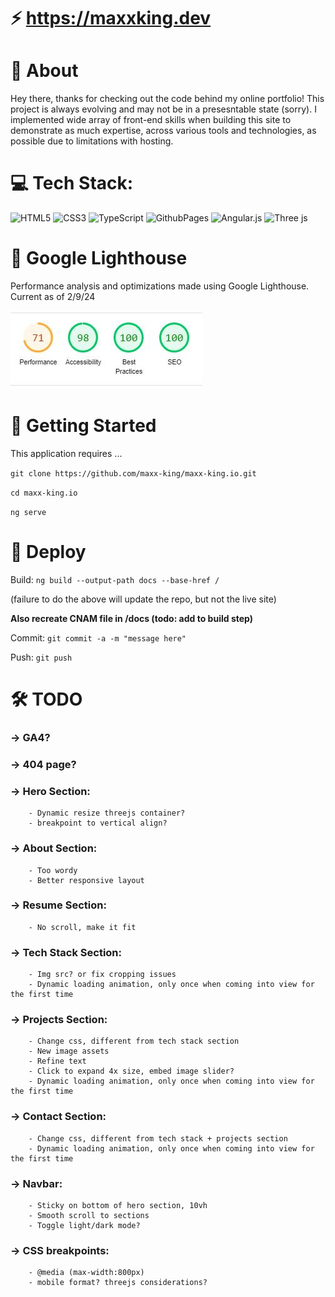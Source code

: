 # ⚡️ https://maxxking.dev


# 💫 About
Hey there, thanks for checking out the code behind my online portfolio! This project is always evolving and may not be in a presesntable state (sorry). I implemented wide array of front-end skills when building this site to demonstrate as much expertise, across various tools and technologies, as possible due to limitations with hosting.


# 💻 Tech Stack:
![HTML5](https://img.shields.io/badge/html5-%23E34F26.svg?style=for-the-badge&logo=html5&logoColor=white)
![CSS3](https://img.shields.io/badge/css3-%231572B6.svg?style=for-the-badge&logo=css3&logoColor=white)
![TypeScript](https://img.shields.io/badge/typescript-%23007ACC.svg?style=for-the-badge&logo=typescript&logoColor=white)
![GithubPages](https://img.shields.io/badge/github%20pages-121013?style=for-the-badge&logo=github&logoColor=white)
![Angular.js](https://img.shields.io/badge/angular.js-%23E23237.svg?style=for-the-badge&logo=angularjs&logoColor=white)
![Three js](https://img.shields.io/badge/threejs-black?style=for-the-badge&logo=three.js&logoColor=white)


# 🗼 Google Lighthouse
Performance analysis and optimizations made using Google Lighthouse. Current as of 2/9/24

![image](./src/assets/images/lighthouse-score.JPG)


# 🏃 Getting Started
This application requires ...

```git clone https://github.com/maxx-king/maxx-king.io.git```

```cd maxx-king.io```

```ng serve```


# 🚀 Deploy
Build: ```ng build --output-path docs --base-href /```

(failure to do the above will update the repo, but not the live site)

**Also recreate CNAM file in /docs (todo: add to build step)**

Commit: ```git commit -a -m "message here"```

Push: ```git push```


# 🛠️ TODO
### -> GA4?

### -> 404 page? 


### -> Hero Section:
        - Dynamic resize threejs container?
        - breakpoint to vertical align?

### -> About Section:
        - Too wordy
        - Better responsive layout

### -> Resume Section:
        - No scroll, make it fit

### -> Tech Stack Section:
        - Img src? or fix cropping issues
        - Dynamic loading animation, only once when coming into view for the first time

### -> Projects Section:
        - Change css, different from tech stack section
        - New image assets 
        - Refine text
        - Click to expand 4x size, embed image slider?
        - Dynamic loading animation, only once when coming into view for the first time

### -> Contact Section:
        - Change css, different from tech stack + projects section
        - Dynamic loading animation, only once when coming into view for the first time

### -> Navbar:
        - Sticky on bottom of hero section, 10vh
        - Smooth scroll to sections
        - Toggle light/dark mode?

### -> CSS breakpoints:
        - @media (max-width:800px)
        - mobile format? threejs considerations?